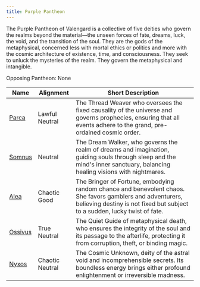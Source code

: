 ```yaml
---
title: Purple Pantheon
---
```


The Purple Pantheon of Valengard is a collective of five deities who govern the realms beyond the material—the unseen forces of fate, dreams, luck, the void, and the transition of the soul. They are the gods of the metaphysical, concerned less with mortal ethics or politics and more with the cosmic architecture of existence, time, and consciousness. They seek to unluck the mysteries of the realm. They govern the metaphysical and intangible.

Opposing Pantheon: None

| Name                  | Alignment       | Short Description                                                                                                                                                                       |
| --------------------- | --------------- | --------------------------------------------------------------------------------------------------------------------------------------------------------------------------------------- |
| [Parca](../parca)     | Lawful Neutral  | The Thread Weaver who oversees the fixed causality of the universe and governs prophecies, ensuring that all events adhere to the grand, pre-ordained cosmic order.                     |
| [Somnus](../somnus)   | Neutral         | The Dream Walker, who governs the realm of dreams and imagination, guiding souls through sleep and the mind's inner sanctuary, balancing healing visions with nightmares.               |
| [Alea](../alea)       | Chaotic Good    | The Bringer of Fortune, embodying random chance and benevolent chaos. She favors gamblers and adventurers, believing destiny is not fixed but subject to a sudden, lucky twist of fate. |
| [Ossivus](../ossivus) | True Neutral    | The Quiet Guide of metaphysical death, who ensures the integrity of the soul and its passage to the afterlife, protecting it from corruption, theft, or binding magic.                  |
| [Nyxos](../nyxos)     | Chaotic Neutral | The Cosmic Unknown, deity of the astral void and incomprehensible secrets. Its boundless energy brings either profound enlightenment or irreversible madness.                           |
